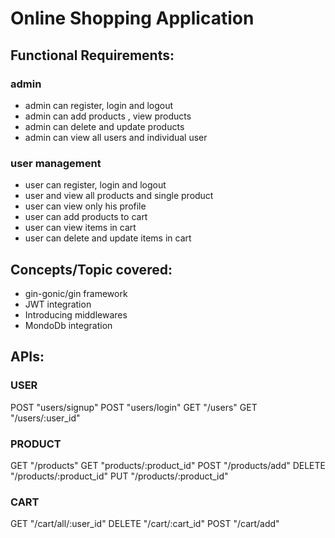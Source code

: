 # Online Shopping Application

## Functional Requirements:

### admin 
- admin can register, login and logout
- admin can add products , view products
- admin can delete and update products 
- admin can view all users and individual user

### user management
- user can register, login and logout
- user and view all products and single product 
- user can view only his profile
- user can add products to cart
- user can view items in cart
- user can delete and update items in cart


## Concepts/Topic covered:
- gin-gonic/gin framework
- JWT integration
- Introducing middlewares
- MondoDb integration

## APIs:

### USER 

POST   "users/signup"
POST   "users/login"
GET    "/users"
GET    "/users/:user_id"

### PRODUCT

GET    "/products"
GET    "products/:product_id"
POST   "/products/add"
DELETE "/products/:product_id"
PUT    "/products/:product_id"

### CART

GET    "/cart/all/:user_id"
DELETE "/cart/:cart_id"
POST   "/cart/add"



